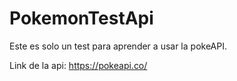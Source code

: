 # PokemonTestApi

Este es solo un test para aprender a usar la pokeAPI.


Link de la api: https://pokeapi.co/

